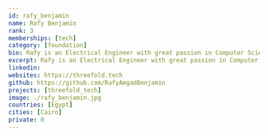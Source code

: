 ```yaml
---
id: rafy_benjamin
name: Rafy Benjamin
rank: 3
memberships: [tech]
category: [foundation]
bio: Rafy is an Electrical Engineer with great passion in Computer Science, Currently working with TF-Chain team. Engineer fell in love with Threefold and I have same goals of giving freedom and control back to the people, and it has lots of bright minds I'm so proud to work/learn from them on daily basis.
excerpt: Rafy is an Electrical Engineer with great passion in Computer Science.
linkedin: 
websites: https://threefold.tech
github: https://github.com/RafyAmgadBenjamin
projects: [threefold_tech]
image: ./rafy_benjamin.jpg
countries: [Egypt]
cities: [Cairo]
private: 0
---
```


